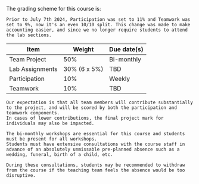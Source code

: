 The grading scheme for this course is:

```{tip}
Prior to July 7th 2024, Participation was set to 11% and Teamwork was set to 9%, now it's an even 10/10 split. This change was made to make accounting easier, and since we no longer require students to attend the lab sections.
```

| Item            | Weight       | Due date(s) |
|-----------------|--------------|-------------|
| Team Project    | 50%          | Bi-monthly  |
| Lab Assignments | 30% (6 x 5%) | TBD         |
| Participation   | 10%          | Weekly      |
| Teamwork        | 10%          | TBD         |


```{attention}
Our expectation is that all team members will contribute substantially to the project, and will be scored by both the participation and teamwork components.
In cases of lower contributions, the final project mark for individuals may also be impacted.
```

```{note}
The bi-monthly workshops are essential for this course and students must be present for all workshops.
Students must have extensive consultations with the course staff in advance of an absolutely unmissable pre-planned absence such as a wedding, funeral, birth of a child, etc. 

During these consultations, students may be recommended to withdraw from the course if the teaching team feels the absence would be too disruptive.
```
<!-- 
```{attention} 
All due dates in this course have an automatic {{ GRACE_PERIOD }} grace period after the due dates listed above.
Any submissions submitted past the grace period will not be graded (with some exceptions).
```
-->

<!-- 
```{note}
Please refer to [this page](https://students.ubc.ca/enrolment/exams/exam-clashes-hardships-cancellations) for details on exam clashes, hardships, and cancellations.
```
-->
